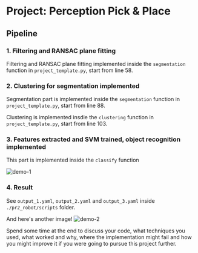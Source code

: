 # Project: Perception Pick & Place

## Pipeline

### 1. Filtering and RANSAC plane fitting

Filtering and RANSAC plane fitting implemented inside the `segmentation` function in `project_template.py`, start from line 58.

### 2. Clustering for segmentation implemented

Segmentation part is implemented inside the `segmentation` function in `project_template.py`, start from line 88.

Clustering is implemented insdie the `clustering` function in `project_template.py`, start from line 103.

### 3. Features extracted and SVM trained,  object recognition implemented

This part is implemented inside the `classify` function

![demo-1](https://user-images.githubusercontent.com/20687560/28748231-46b5b912-7467-11e7-8778-3095172b7b19.png)

### 4. Result

See `output_1.yaml`, `output_2.yaml` and `output_3.yaml` inside `./pr2_robot/scripts` folder.

And here's another image!
![demo-2](https://user-images.githubusercontent.com/20687560/28748286-9f65680e-7468-11e7-83dc-f1a32380b89c.png)

Spend some time at the end to discuss your code, what techniques you used, what worked and why, where the implementation might fail and how you might improve it if you were going to pursue this project further.  
